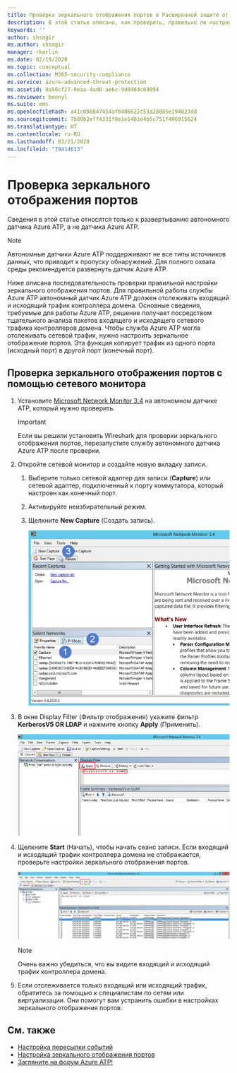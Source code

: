 ```yaml
---
title: Проверка зеркального отображения портов в Расширенной защите от угроз Azure
description: В этой статье описано, как проверить, правильно ли настроено зеркальное отображение портов в Azure ATP.
keywords: ''
author: shsagir
ms.author: shsagir
manager: rkarlin
ms.date: 02/19/2020
ms.topic: conceptual
ms.collection: M365-security-compliance
ms.service: azure-advanced-threat-protection
ms.assetid: 0a56cf27-9eaa-4ad0-ae6c-9d0484c69094
ms.reviewer: bennyl
ms.suite: ems
ms.openlocfilehash: a41c080847454af84d6622c53a28085e194823dd
ms.sourcegitcommit: 7b80b2eff4331f8e1e1403e4b5c751f406915624
ms.translationtype: HT
ms.contentlocale: ru-RU
ms.lasthandoff: 03/21/2020
ms.locfileid: "79414613"
---
```

# <a name="validate-port-mirroring"></a>Проверка зеркального отображения портов

Сведения в этой статье относятся только к развертыванию автономного датчика Azure ATP, а не датчика Azure ATP.

> [!NOTE]
> Автономные датчики Azure ATP поддерживают не все типы источников данных, что приводит к пропуску обнаружений. Для полного охвата среды рекомендуется развернуть датчик Azure ATP.

Ниже описана последовательность проверки правильной настройки зеркального отображения портов. Для правильной работы службы Azure ATP автономный датчик Azure ATP должен отслеживать входящий и исходящий трафик контроллера домена. Основные сведения, требуемые для работы Azure ATP, решение получает посредством тщательного анализа пакетов входящего и исходящего сетевого трафика контроллеров домена. Чтобы служба Azure ATP могла отслеживать сетевой трафик, нужно настроить зеркальное отображение портов. Эта функция копирует трафик из одного порта (исходный порт) в другой порт (конечный порт).

## <a name="validate-port-mirroring-using-net-mon"></a>Проверка зеркального отображения портов с помощью сетевого монитора

1. Установите [Microsoft Network Monitor 3.4](https://www.microsoft.com/download/details.aspx?id=4865) на автономном датчике ATP, который нужно проверить.

    > [!IMPORTANT]
    > Если вы решили установить Wireshark для проверки зеркального отображения портов, перезапустите службу автономного датчика Azure ATP после проверки.

1. Откройте сетевой монитор и создайте новую вкладку записи.

    1. Выберите только сетевой адаптер для записи (**Capture**) или сетевой адаптер, подключенный к порту коммутатора, который настроен как конечный порт.

    1. Активируйте неизбирательный режим.

    1. Щелкните **New Capture** (Создать запись).

        ![Создание новой вкладки записи (рисунок)](media/atp-port-mirroring-capture.png)

1. В окне Display Filter (Фильтр отображения) укажите фильтр **KerberosV5 OR LDAP** и нажмите кнопку **Apply** (Применить).

    ![Применение фильтра "KerberosV5 или LDAP" (рисунок)](media/atp-port-mirroring-filter-settings.png)

1. Щелкните **Start** (Начать), чтобы начать сеанс записи. Если входящий и исходящий трафик контроллера домена не отображается, проверьте настройки зеркального отображения портов.

    ![Начало сеанса записи (рисунок)](media/atp-port-mirroring-capture-traffic.png)

    > [!NOTE]
    > Очень важно убедиться, что вы видите входящий и исходящий трафик контроллера домена.

1. Если отслеживается только входящий или исходящий трафик, обратитесь за помощью к специалистам по сетям или виртуализации. Они помогут вам устранить ошибки в настройках зеркального отображения портов.

## <a name="see-also"></a>См. также

- [Настройка пересылки событий](configure-event-forwarding.md)
- [Настройка зеркального отображения портов](configure-port-mirroring.md)
- [Загляните на форум Azure ATP!](https://aka.ms/azureatpcommunity)
